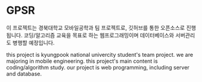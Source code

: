 # GPSR
이 프로젝트는 경북대학교 모바일공학과 팀 프로젝트로, 깃허브를 통한 오픈소스로 진행됩니다.
코딩/알고리즘 교육을 목표로 하는 웹프로그래밍이며 데이터베이스와 서버관리도 병행할 예정입니다.

this project is kyungpook national univercity student's team project.
we are majoring in mobile engineering.
this project's main content is coding/algorithm study.
our project is web programming, including server and database.
